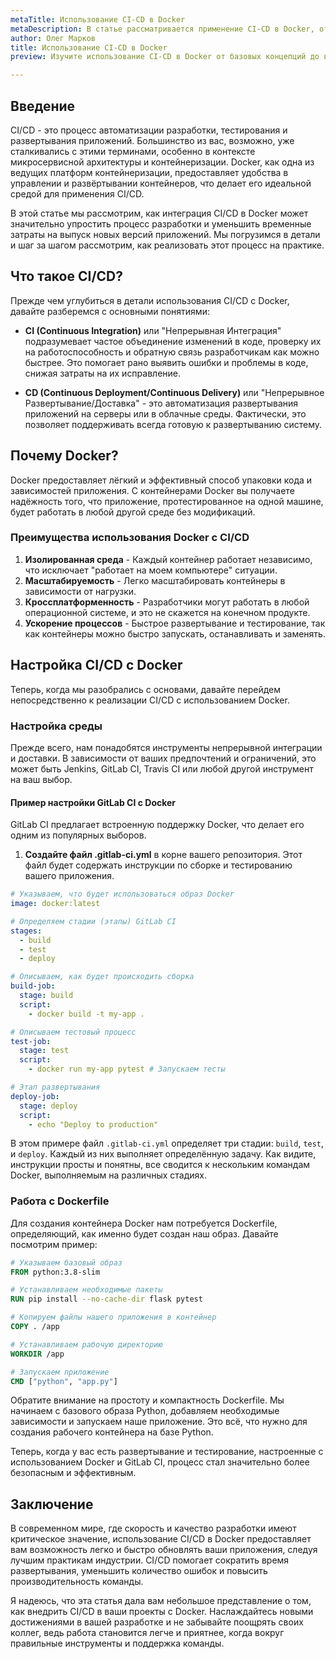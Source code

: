 ```yaml
---
metaTitle: Использование CI-CD в Docker
metaDescription: В статье рассматривается применение CI-CD в Docker, от понимания терминов до внедрения процессов автоматизации разработки и развертывания приложений.
author: Олег Марков
title: Использование CI-CD в Docker
preview: Изучите использование CI-CD в Docker от базовых концепций до внедрения автоматизации для разработки и развертывания приложений.

---
```


## Введение

CI/CD - это процесс автоматизации разработки, тестирования и развертывания приложений. Большинство из вас, возможно, уже сталкивались с этими терминами, особенно в контексте микросервисной архитектуры и контейнеризации. Docker, как одна из ведущих платформ контейнеризации, предоставляет удобства в управлении и развёртывании контейнеров, что делает его идеальной средой для применения CI/CD.

В этой статье мы рассмотрим, как интеграция CI/CD в Docker может значительно упростить процесс разработки и уменьшить временные затраты на выпуск новых версий приложений. Мы погрузимся в детали и шаг за шагом рассмотрим, как реализовать этот процесс на практике.

## Что такое CI/CD?

Прежде чем углубиться в детали использования CI/CD с Docker, давайте разберемся с основными понятиями:

- **CI (Continuous Integration)** или "Непрерывная Интеграция" подразумевает частое объединение изменений в коде, проверку их на работоспособность и обратную связь разработчикам как можно быстрее. Это помогает рано выявить ошибки и проблемы в коде, снижая затраты на их исправление.

- **CD (Continuous Deployment/Continuous Delivery)** или "Непрерывное Развертывание/Доставка" - это автоматизация развертывания приложений на серверы или в облачные среды. Фактически, это позволяет поддерживать всегда готовую к развертыванию систему.

## Почему Docker?

Docker предоставляет лёгкий и эффективный способ упаковки кода и зависимостей приложения. С контейнерами Docker вы получаете надёжность того, что приложение, протестированное на одной машине, будет работать в любой другой среде без модификаций.

### Преимущества использования Docker с CI/CD

1. **Изолированная среда** - Каждый контейнер работает независимо, что исключает "работает на моем компьютере" ситуации.
2. **Масштабируемость** - Легко масштабировать контейнеры в зависимости от нагрузки.
3. **Кроссплатформенность** - Разработчики могут работать в любой операционной системе, и это не скажется на конечном продукте.
4. **Ускорение процессов** - Быстрое развертывание и тестирование, так как контейнеры можно быстро запускать, останавливать и заменять.

## Настройка CI/CD с Docker

Теперь, когда мы разобрались с основами, давайте перейдем непосредственно к реализации CI/CD с использованием Docker.

### Настройка среды

Прежде всего, нам понадобятся инструменты непрерывной интеграции и доставки. В зависимости от ваших предпочтений и ограничений, это может быть Jenkins, GitLab CI, Travis CI или любой другой инструмент на ваш выбор.

#### Пример настройки GitLab CI с Docker

GitLab CI предлагает встроенную поддержку Docker, что делает его одним из популярных выборов.

1. **Создайте файл .gitlab-ci.yml** в корне вашего репозитория. Этот файл будет содержать инструкции по сборке и тестированию вашего приложения.

```yaml
# Указываем, что будет использоваться образ Docker
image: docker:latest

# Определяем стадии (этапы) GitLab CI
stages:
  - build
  - test
  - deploy

# Описываем, как будет происходить сборка
build-job:
  stage: build
  script:
    - docker build -t my-app .

# Описываем тестовый процесс
test-job:
  stage: test
  script:
    - docker run my-app pytest # Запускаем тесты

# Этап развертывания
deploy-job:
  stage: deploy
  script:
    - echo "Deploy to production"
```

В этом примере файл `.gitlab-ci.yml` определяет три стадии: `build`, `test`, и `deploy`. Каждый из них выполняет определённую задачу. Как видите, инструкции просты и понятны, все сводится к нескольким командам Docker, выполняемым на различных стадиях.

### Работа с Dockerfile

Для создания контейнера Docker нам потребуется Dockerfile, определяющий, как именно будет создан наш образ. Давайте посмотрим пример:

```dockerfile
# Указываем базовый образ
FROM python:3.8-slim

# Устанавливаем необходимые пакеты
RUN pip install --no-cache-dir flask pytest

# Копируем файлы нашего приложения в контейнер
COPY . /app

# Устанавливаем рабочую директорию
WORKDIR /app

# Запускаем приложение
CMD ["python", "app.py"]
```

Обратите внимание на простоту и компактность Dockerfile. Мы начинаем с базового образа Python, добавляем необходимые зависимости и запускаем наше приложение. Это всё, что нужно для создания рабочего контейнера на базе Python.

Теперь, когда у вас есть развертывание и тестирование, настроенные с использованием Docker и GitLab CI, процесс стал значительно более безопасным и эффективным.

## Заключение

В современном мире, где скорость и качество разработки имеют критическое значение, использование CI/CD в Docker предоставляет вам возможность легко и быстро обновлять ваши приложения, следуя лучшим практикам индустрии. CI/CD помогает сократить время развертывания, уменьшить количество ошибок и повысить производительность команды.

Я надеюсь, что эта статья дала вам небольшое представление о том, как внедрить CI/CD в ваши проекты с Docker. Наслаждайтесь новыми достижениями в вашей разработке и не забывайте поощрять своих коллег, ведь работа становится легче и приятнее, когда вокруг правильные инструменты и поддержка команды.